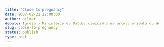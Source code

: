 ```yaml
---
title: "Close to pregnancy"
date: 2007-02-22 22:00:00
author: gilmar
debate: Igreja x Ministério da Saúde: camisinha na escola orienta ou desorienta?
slug: close-to-pregnancy
status: publish 
type: post
---
```



